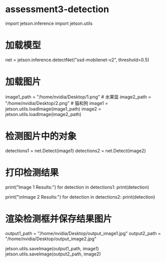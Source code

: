 # assessment3-detection
import jetson.inference
import jetson.utils

# 加载模型
net = jetson.inference.detectNet("ssd-mobilenet-v2", threshold=0.5)

# 加载图片
image1_path = "/home/nvidia/Desktop/1.png"  # 水果篮
image2_path = "/home/nvidia/Desktop/2.png"  # 猫和狗
image1 = jetson.utils.loadImage(image1_path)
image2 = jetson.utils.loadImage(image2_path)

# 检测图片中的对象
detections1 = net.Detect(image1)
detections2 = net.Detect(image2)

# 打印检测结果
print("Image 1 Results:")
for detection in detections1:
    print(detection)

print("\nImage 2 Results:")
for detection in detections2:
    print(detection)

# 渲染检测框并保存结果图片
output1_path = "/home/nvidia/Desktop/output_image1.jpg"
output2_path = "/home/nvidia/Desktop/output_image2.jpg"

jetson.utils.saveImage(output1_path, image1)
jetson.utils.saveImage(output2_path, image2) 
